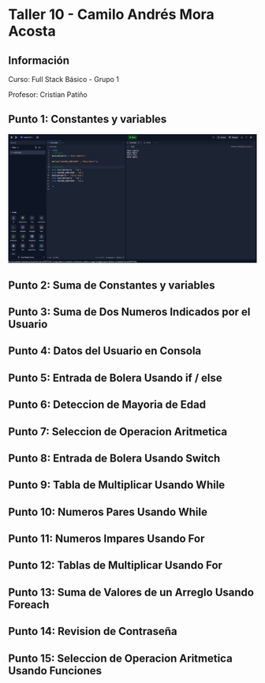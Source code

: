 <h1>Taller 10 - Camilo Andrés Mora Acosta</h1>

<h2>Información</h2>
<p>Curso: Full Stack Básico - Grupo 1</p>
<p>Profesor: Cristian Patiño</p>

<h2>Punto 1: Constantes y variables</h2>

<img src="./public/imagens/punto_1.png" alt="punto 1">

<h2>Punto 2: Suma de Constantes y variables</h2>

<h2>Punto 3: Suma de Dos Numeros Indicados por el Usuario</h2>

<h2>Punto 4: Datos del Usuario en Consola</h2>

<h2>Punto 5: Entrada de Bolera Usando if / else</h2>

<h2>Punto 6: Deteccion de Mayoria de Edad</h2>

<h2>Punto 7: Seleccion de Operacion Aritmetica</h2>

<h2>Punto 8: Entrada de Bolera Usando Switch</h2>

<h2>Punto 9: Tabla de Multiplicar Usando While</h2>

<h2>Punto 10: Numeros Pares Usando While</h2>

<h2>Punto 11: Numeros Impares Usando For</h2>

<h2>Punto 12: Tablas de Multiplicar Usando For</h2>

<h2>Punto 13: Suma de Valores de un Arreglo Usando Foreach</h2>

<h2>Punto 14: Revision de Contraseña</h2>

<h2>Punto 15: Seleccion de Operacion Aritmetica Usando Funciones</h2> 